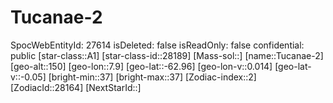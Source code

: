 ﻿---
location: [-62.96,7.9,150]
type: Station
tags:
- astro/Star

---

# Tucanae-2

SpocWebEntityId: 27614
isDeleted: false
isReadOnly: false
confidential: public
[star-class::A1]
[star-class-id::28189]
[Mass-sol::]
[name::Tucanae-2]
[geo-alt::150]
[geo-lon::7.9]
[geo-lat::-62.96]
[geo-lon-v::0.014]
[geo-lat-v::-0.05]
[bright-min::37]
[bright-max::37]
[Zodiac-index::2]
[ZodiacId::28164]
[NextStarId::]

